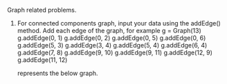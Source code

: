 Graph related problems.

1.  For connected components graph, input your data using the addEdge() method. Add each edge of the graph, for example
    g = Graph(13)
	g.addEdge(0, 1)
	g.addEdge(0, 2)
	g.addEdge(0, 5)
	g.addEdge(0, 6)
	g.addEdge(5, 3)
	g.addEdge(3, 4)
	g.addEdge(5, 4)
	g.addEdge(6, 4)
	g.addEdge(7, 8)
	g.addEdge(9, 10)
	g.addEdge(9, 11)
	g.addEdge(12, 9)
	g.addEdge(11, 12)

	represents the below graph.



